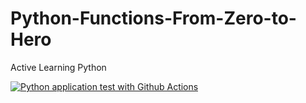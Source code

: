 # Python-Functions-From-Zero-to-Hero
Active Learning Python

[![Python application test with Github Actions](https://github.com/supiwmi/Python-Functions-From-Zero-Hero/actions/workflows/main.yml/badge.svg)](https://github.com/supiwmi/Python-Functions-From-Zero-Hero/actions/workflows/main.yml)
